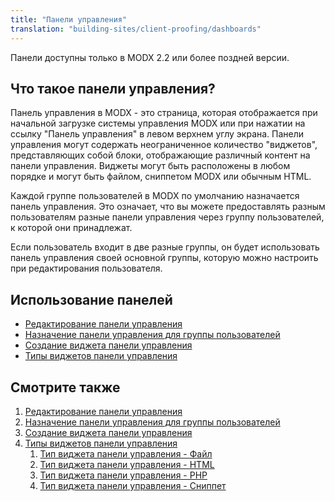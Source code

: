 ```yaml
---
title: "Панели управления"
translation: "building-sites/client-proofing/dashboards"
---
```


Панели доступны только в MODX 2.2 или более поздней версии.

## Что такое панели управления?

Панель управления в MODX - это страница, которая отображается при начальной загрузке системы управления MODX или при нажатии на ссылку "Панель управления" в левом верхнем углу экрана. Панели управления могут содержать неограниченное количество "виджетов", представляющих собой блоки, отображающие различный контент на панели управления. Виджеты могут быть расположены в любом порядке и могут быть файлом, сниппетом MODX или обычным HTML.

Каждой группе пользователей в MODX по умолчанию назначается панель управления. Это означает, что вы можете предоставлять разным пользователям разные панели управления через группу пользователей, к которой они принадлежат.

Если пользователь входит в две разные группы, он будет использовать панель управления своей основной группы, которую можно настроить при редактирования пользователя.

## Использование панелей

- [Редактирование панели управления](building-sites/client-proofing/dashboards/managing "Редактирование панели управления")
- [Назначение панели управления для группы пользователей](building-sites/client-proofing/dashboards/usergroups "Назначение панели управления для группы пользователей")
- [Создание виджета панели управления](building-sites/client-proofing/dashboards/creating-a-widget "Создание виджета панели управления")
- [Типы виджетов панели управления](building-sites/client-proofing/dashboards/widget-types "Типы виджетов панели управления")

## Смотрите также

1. [Редактирование панели управления](building-sites/client-proofing/dashboards/managing)
2. [Назначение панели управления для группы пользователей](building-sites/client-proofing/dashboards/usergroups)
3. [Создание виджета панели управления](building-sites/client-proofing/dashboards/creating-a-widget)
4. [Типы виджетов панели управления](building-sites/client-proofing/dashboards/widget-types)
    1. [Тип виджета панели управления - Файл](building-sites/client-proofing/dashboards/widget-types/file)
    2. [Тип виджета панели управления - HTML](building-sites/client-proofing/dashboards/widget-types/html)
    3. [Тип виджета панели управления - PHP](building-sites/client-proofing/dashboards/widget-types/inline-php)
    4. [Тип виджета панели управления - Сниппет](building-sites/client-proofing/dashboards/widget-types/snippet)